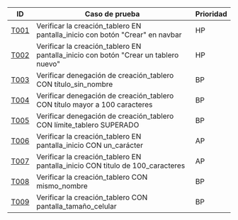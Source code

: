 | ID    | Caso de prueba                                                                 | Prioridad |
|-------|--------------------------------------------------------------------------------|-----------|
| [T001](T001.md)| Verificar la creación_tablero EN pantalla_inicio con botón "Crear" en navbar  | HP        |
| [T002](T002.md) | Verificar la creación_tablero EN pantalla_inicio con botón "Crear un tablero nuevo" | HP   |
| [T003](T003.md)  | Verificar denegación de creación_tablero CON título_sin_nombre                | BP        |
| [T004](T004.md) | Verificar denegación de creación_tablero CON título mayor a 100 caracteres    | BP        |
| [T005](T005.md) | Verificar denegación de creación_tablero CON límite_tablero SUPERADO          | BP        |
| [T006](T006.md) | Verificar la creación_tablero EN pantalla_inicio CON un_carácter              | AP        |
| [T007](T007.md)   | Verificar la creación_tablero EN pantalla_inicio CON titulo de 100_caracteres | AP   |
| [T008](T008.md)  | Verificar la creación_tablero CON mismo_nombre                                 | BP        |
| [T009](T009.md)  | Verificar la creación_tablero CON pantalla_tamaño_celular                     | BP        |